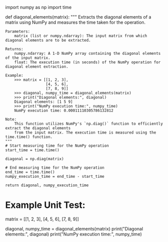 import numpy as np
import time

def diagonal_elements(matrix):
    """
    Extracts the diagonal elements of a matrix using NumPy and measures the time taken for the operation.

    Parameters:
        matrix (list or numpy.ndarray): The input matrix from which diagonal elements are to be extracted.

    Returns:
        numpy.ndarray: A 1-D NumPy array containing the diagonal elements of the input matrix.
        float: The execution time (in seconds) of the NumPy operation for diagonal element extraction.

    Example:
        >>> matrix = [[1, 2, 3],
                      [4, 5, 6],
                      [7, 8, 9]]
        >>> diagonal, numpy_time = diagonal_elements(matrix)
        >>> print("Diagonal elements:", diagonal)
        Diagonal elements: [1 5 9]
        >>> print("NumPy execution time:", numpy_time)
        NumPy execution time: 0.00011110305786132812

    Note:
        This function utilizes NumPy's `np.diag()` function to efficiently extract the diagonal elements
        from the input matrix. The execution time is measured using the time.time() function.
    """
    # Start measuring time for the NumPy operation
    start_time = time.time()

    diagonal = np.diag(matrix)

    # End measuring time for the NumPy operation
    end_time = time.time()
    numpy_execution_time = end_time - start_time

    return diagonal, numpy_execution_time

# Example Unit Test:
matrix = [[1, 2, 3],
          [4, 5, 6],
          [7, 8, 9]]

diagonal, numpy_time = diagonal_elements(matrix)
print("Diagonal elements:", diagonal)
print("NumPy execution time:", numpy_time)
